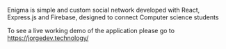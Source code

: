 Enigma is simple and custom social network developed with React, Express.js and Firebase, designed to connect Computer science students

To see a live working demo of the application please go to https://jorgedev.technology/
